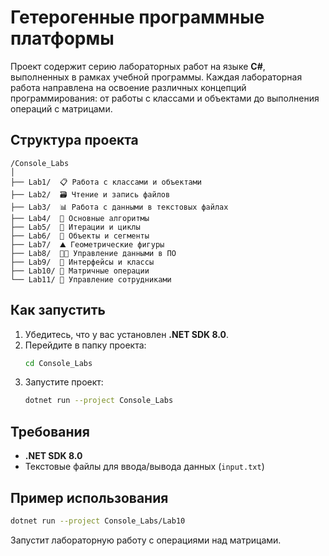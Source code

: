# Гетерогенные программные платформы

Проект содержит серию лабораторных работ на языке **C#**, выполненных в рамках учебной программы. Каждая лабораторная работа направлена на освоение различных концепций программирования: от работы с классами и объектами до выполнения операций с матрицами.

## Структура проекта

```
/Console_Labs
│
├── Lab1/  📋 Работа с классами и объектами
├── Lab2/  🗃️ Чтение и запись файлов
├── Lab3/  📊 Работа с данными в текстовых файлах
├── Lab4/  🔢 Основные алгоритмы
├── Lab5/  🔄 Итерации и циклы
├── Lab6/  🧩 Объекты и сегменты
├── Lab7/  ⛰️ Геометрические фигуры
├── Lab8/  🧑‍💻 Управление данными в ПО
├── Lab9/  🔌 Интерфейсы и классы
├── Lab10/ 🧮 Матричные операции
└── Lab11/ 📝 Управление сотрудниками
```

## Как запустить

1. Убедитесь, что у вас установлен **.NET SDK 8.0**.
2. Перейдите в папку проекта:
   ```bash
   cd Console_Labs
   ```
3. Запустите проект:
   ```bash
   dotnet run --project Console_Labs
   ```

## Требования

- **.NET SDK 8.0**
- Текстовые файлы для ввода/вывода данных (`input.txt`)

## Пример использования

```bash
dotnet run --project Console_Labs/Lab10
```

Запустит лабораторную работу с операциями над матрицами.
